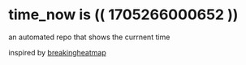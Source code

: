 # time_now is (( 1705266000652 ))

an automated repo that shows the currnent time

inspired by [breakingheatmap](https://github.com/breakingheatmap/breakingheatmap)
